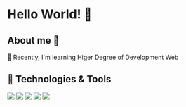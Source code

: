 # Hello World! 👋 

<h2>About me 🚀</h2>
🌱 Recently, I'm learning Higer Degree of Development Web  


## 🔧 Technologies & Tools

![](https://img.shields.io/badge/Code-Java-informational?style=flat&logo=java&logoColor=white&color=2bbc8a)
![](https://img.shields.io/badge/Code-HTML-informational?style=flat&logo=java&logoColor=white&color=2bbc8a)
![](https://img.shields.io/badge/Code-Excel-informational?style=flat&logo=java&logoColor=white&color=2bbc8a)
![](https://img.shields.io/badge/Editor-IntelliJ-informational?style=flat&logo=java&logoColor=white&color=2bbc8a)
![](https://img.shields.io/badge/Editor-VSCode-informational?style=flat&logo=java&logoColor=white&color=2bbc8a)
